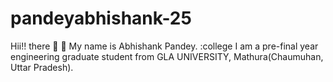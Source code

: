 # pandeyabhishank-25

 Hii!! there :wave:
💁 My name is Abhishank Pandey. 
:college I am a pre-final year engineering graduate student from GLA UNIVERSITY, Mathura(Chaumuhan, Uttar Pradesh).
